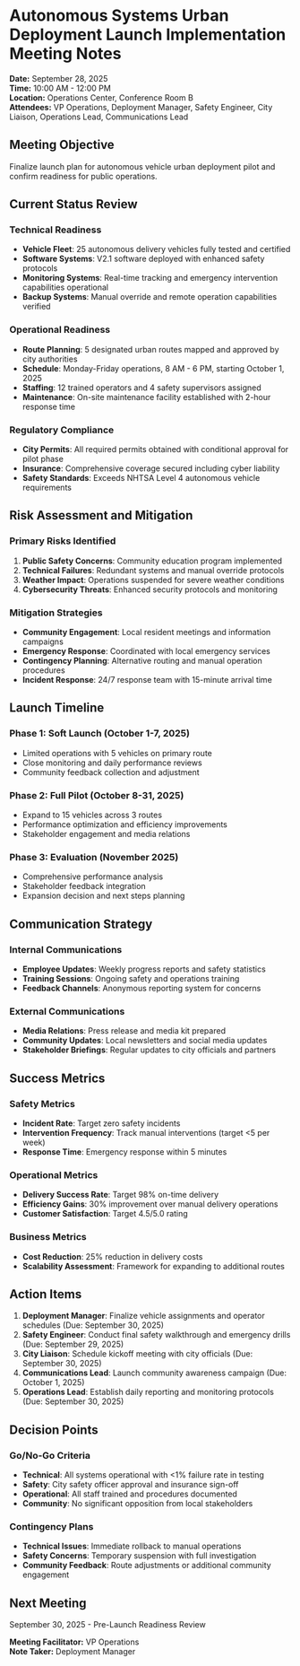 # Autonomous Systems Urban Deployment Launch Implementation Meeting Notes

**Date:** September 28, 2025  
**Time:** 10:00 AM - 12:00 PM  
**Location:** Operations Center, Conference Room B  
**Attendees:** VP Operations, Deployment Manager, Safety Engineer, City Liaison, Operations Lead, Communications Lead  

## Meeting Objective
Finalize launch plan for autonomous vehicle urban deployment pilot and confirm readiness for public operations.

## Current Status Review

### Technical Readiness
- **Vehicle Fleet**: 25 autonomous delivery vehicles fully tested and certified
- **Software Systems**: V2.1 software deployed with enhanced safety protocols
- **Monitoring Systems**: Real-time tracking and emergency intervention capabilities operational
- **Backup Systems**: Manual override and remote operation capabilities verified

### Operational Readiness
- **Route Planning**: 5 designated urban routes mapped and approved by city authorities
- **Schedule**: Monday-Friday operations, 8 AM - 6 PM, starting October 1, 2025
- **Staffing**: 12 trained operators and 4 safety supervisors assigned
- **Maintenance**: On-site maintenance facility established with 2-hour response time

### Regulatory Compliance
- **City Permits**: All required permits obtained with conditional approval for pilot phase
- **Insurance**: Comprehensive coverage secured including cyber liability
- **Safety Standards**: Exceeds NHTSA Level 4 autonomous vehicle requirements

## Risk Assessment and Mitigation

### Primary Risks Identified
1. **Public Safety Concerns**: Community education program implemented
2. **Technical Failures**: Redundant systems and manual override protocols
3. **Weather Impact**: Operations suspended for severe weather conditions
4. **Cybersecurity Threats**: Enhanced security protocols and monitoring

### Mitigation Strategies
- **Community Engagement**: Local resident meetings and information campaigns
- **Emergency Response**: Coordinated with local emergency services
- **Contingency Planning**: Alternative routing and manual operation procedures
- **Incident Response**: 24/7 response team with 15-minute arrival time

## Launch Timeline

### Phase 1: Soft Launch (October 1-7, 2025)
- Limited operations with 5 vehicles on primary route
- Close monitoring and daily performance reviews
- Community feedback collection and adjustment

### Phase 2: Full Pilot (October 8-31, 2025)
- Expand to 15 vehicles across 3 routes
- Performance optimization and efficiency improvements
- Stakeholder engagement and media relations

### Phase 3: Evaluation (November 2025)
- Comprehensive performance analysis
- Stakeholder feedback integration
- Expansion decision and next steps planning

## Communication Strategy

### Internal Communications
- **Employee Updates**: Weekly progress reports and safety statistics
- **Training Sessions**: Ongoing safety and operations training
- **Feedback Channels**: Anonymous reporting system for concerns

### External Communications
- **Media Relations**: Press release and media kit prepared
- **Community Updates**: Local newsletters and social media updates
- **Stakeholder Briefings**: Regular updates to city officials and partners

## Success Metrics

### Safety Metrics
- **Incident Rate**: Target zero safety incidents
- **Intervention Frequency**: Track manual interventions (target <5 per week)
- **Response Time**: Emergency response within 5 minutes

### Operational Metrics
- **Delivery Success Rate**: Target 98% on-time delivery
- **Efficiency Gains**: 30% improvement over manual delivery operations
- **Customer Satisfaction**: Target 4.5/5.0 rating

### Business Metrics
- **Cost Reduction**: 25% reduction in delivery costs
- **Scalability Assessment**: Framework for expanding to additional routes

## Action Items

1. **Deployment Manager**: Finalize vehicle assignments and operator schedules (Due: September 30, 2025)
2. **Safety Engineer**: Conduct final safety walkthrough and emergency drills (Due: September 29, 2025)
3. **City Liaison**: Schedule kickoff meeting with city officials (Due: September 30, 2025)
4. **Communications Lead**: Launch community awareness campaign (Due: October 1, 2025)
5. **Operations Lead**: Establish daily reporting and monitoring protocols (Due: September 30, 2025)

## Decision Points

### Go/No-Go Criteria
- **Technical**: All systems operational with <1% failure rate in testing
- **Safety**: City safety officer approval and insurance sign-off
- **Operational**: All staff trained and procedures documented
- **Community**: No significant opposition from local stakeholders

### Contingency Plans
- **Technical Issues**: Immediate rollback to manual operations
- **Safety Concerns**: Temporary suspension with full investigation
- **Community Feedback**: Route adjustments or additional community engagement

## Next Meeting
September 30, 2025 - Pre-Launch Readiness Review

**Meeting Facilitator:** VP Operations  
**Note Taker:** Deployment Manager